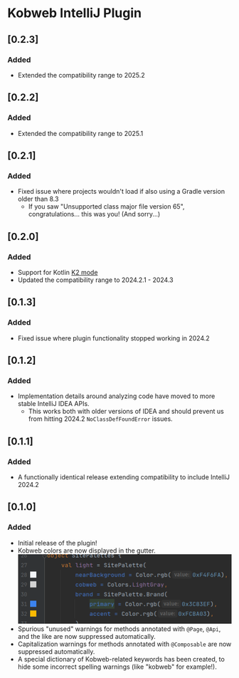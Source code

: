 # Kobweb IntelliJ Plugin

## [0.2.3]

### Added

- Extended the compatibility range to 2025.2

## [0.2.2]

### Added

- Extended the compatibility range to 2025.1

## [0.2.1]

### Added

- Fixed issue where projects wouldn't load if also using a Gradle version older than 8.3
  - If you saw "Unsupported class major file version 65", congratulations... this was you! (And sorry...)

## [0.2.0]

### Added

- Support for Kotlin [K2 mode](https://blog.jetbrains.com/idea/2024/08/meet-the-renovated-kotlin-support-k2-mode/)
- Updated the compatibility range to 2024.2.1 - 2024.3

## [0.1.3]

### Added

- Fixed issue where plugin functionality stopped working in 2024.2

## [0.1.2]

### Added

- Implementation details around analyzing code have moved to more stable IntelliJ IDEA APIs.
  - This works both with older versions of IDEA and should prevent us from hitting 2024.2 `NoClassDefFoundError` issues. 


## [0.1.1]

### Added

- A functionally identical release extending compatibility to include IntelliJ 2024.2

## [0.1.0]

### Added

- Initial release of the plugin!
- Kobweb colors are now displayed in the gutter.<br>
  ![Kobweb gutter colors screenshot](https://github.com/varabyte/media/raw/main/kobweb-intellij-plugin/0.1.0/kobweb-gutter-colors.png)
- Spurious "unused" warnings for methods annotated with `@Page`, `@Api`, and the like are now suppressed automatically.
- Capitalization warnings for methods annotated with `@Composable` are now suppressed automatically.
- A special dictionary of Kobweb-related keywords has been created, to hide some incorrect spelling warnings (like
  "kobweb" for example!).
